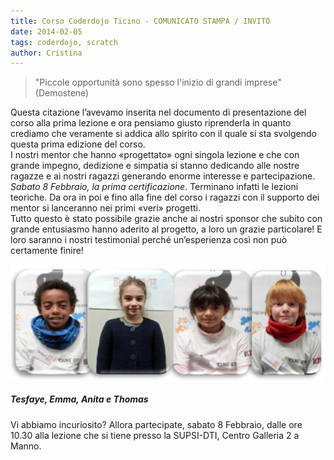 ```yaml
---
title: Corso Coderdojo Ticino - COMUNICATO STAMPA / INVITO
date: 2014-02-05
tags: coderdojo, scratch
author: Cristina
---
```


<blockquote>
    <p>"Piccole opportunità sono spesso l'inizio di grandi imprese" (Demostene)</p>
</blockquote>
<p>Questa citazione l’avevamo inserita nel documento di presentazione del corso alla prima lezione e ora pensiamo giusto riprenderla in quanto crediamo che veramente si addica allo spirito con il quale si sta svolgendo questa prima edizione del corso. <br/>
    I nostri mentor che hanno «progettato» ogni singola lezione e che con grande impegno, dedizione e simpatia si stanno dedicando alle nostre ragazze e ai nostri ragazzi generando enorme interesse e partecipazione.
    <em>Sabato 8 Febbraio, la prima certificazione</em>. Terminano infatti le lezioni teoriche. Da ora in poi e fino alla fine del corso i ragazzi con il supporto dei mentor si lanceranno nei primi «veri» progetti.<br/>
    Tutto questo è stato possibile grazie anche ai nostri sponsor che subito con grande entusiasmo hanno aderito al progetto, a loro un grazie particolare!
    E loro saranno i nostri testimonial perché un’esperienza così non può certamente finire!</p>
<img src="images/corsi/ragazzi_coderdojo1.png" alt="Tesfaye, Emma, Anita e Thomas"/>
<h5>Tesfaye, Emma, Anita e Thomas</h5>
Vi abbiamo incuriosito? Allora partecipate, sabato 8 Febbraio, dalle ore 10.30 alla lezione che si tiene presso la SUPSI-DTI, Centro Galleria 2 a Manno.
